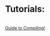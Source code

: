 # Tutorials:
<br>
<a href = "https://github.com/AriShashivkopanazak/arch-linux-guide/blob/master/guide/tutorials/compile">Guide to Compiling!</a>
